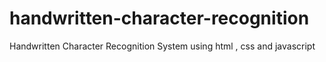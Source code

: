 # handwritten-character-recognition
Handwritten Character Recognition System using html , css and javascript
